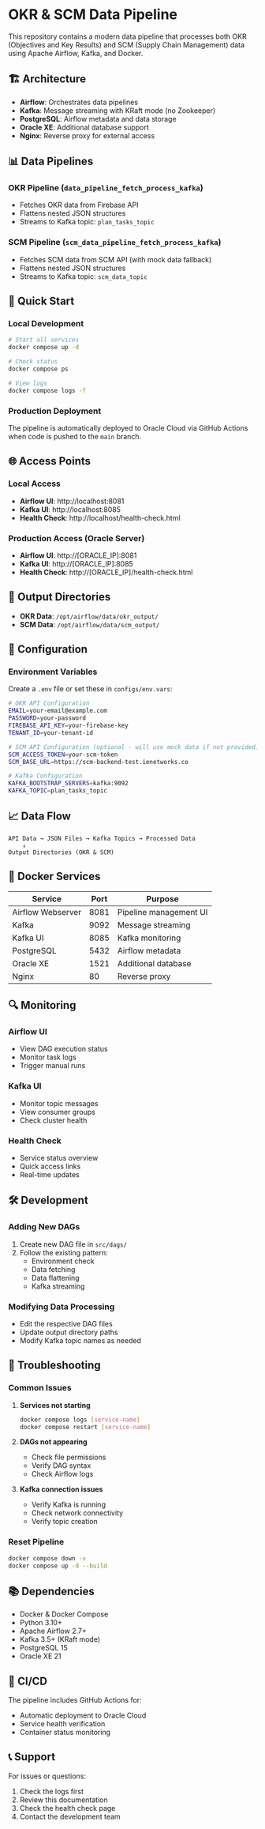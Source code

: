 # OKR & SCM Data Pipeline

This repository contains a modern data pipeline that processes both OKR (Objectives and Key Results) and SCM (Supply Chain Management) data using Apache Airflow, Kafka, and Docker.

## 🏗️ Architecture

- **Airflow**: Orchestrates data pipelines
- **Kafka**: Message streaming with KRaft mode (no Zookeeper)
- **PostgreSQL**: Airflow metadata and data storage
- **Oracle XE**: Additional database support
- **Nginx**: Reverse proxy for external access

## 📊 Data Pipelines

### OKR Pipeline (`data_pipeline_fetch_process_kafka`)
- Fetches OKR data from Firebase API
- Flattens nested JSON structures
- Streams to Kafka topic: `plan_tasks_topic`

### SCM Pipeline (`scm_data_pipeline_fetch_process_kafka`)
- Fetches SCM data from SCM API (with mock data fallback)
- Flattens nested JSON structures
- Streams to Kafka topic: `scm_data_topic`

## 🚀 Quick Start

### Local Development
```bash
# Start all services
docker compose up -d

# Check status
docker compose ps

# View logs
docker compose logs -f
```

### Production Deployment
The pipeline is automatically deployed to Oracle Cloud via GitHub Actions when code is pushed to the `main` branch.

## 🌐 Access Points

### Local Access
- **Airflow UI**: http://localhost:8081
- **Kafka UI**: http://localhost:8085
- **Health Check**: http://localhost/health-check.html

### Production Access (Oracle Server)
- **Airflow UI**: http://[ORACLE_IP]:8081
- **Kafka UI**: http://[ORACLE_IP]:8085
- **Health Check**: http://[ORACLE_IP]/health-check.html

## 📁 Output Directories

- **OKR Data**: `/opt/airflow/data/okr_output/`
- **SCM Data**: `/opt/airflow/data/scm_output/`

## 🔧 Configuration

### Environment Variables
Create a `.env` file or set these in `configs/env.vars`:

```bash
# OKR API Configuration
EMAIL=your-email@example.com
PASSWORD=your-password
FIREBASE_API_KEY=your-firebase-key
TENANT_ID=your-tenant-id

# SCM API Configuration (optional - will use mock data if not provided)
SCM_ACCESS_TOKEN=your-scm-token
SCM_BASE_URL=https://scm-backend-test.ienetworks.co

# Kafka Configuration
KAFKA_BOOTSTRAP_SERVERS=kafka:9092
KAFKA_TOPIC=plan_tasks_topic
```

## 📈 Data Flow

```
API Data → JSON Files → Kafka Topics → Processed Data
    ↓
Output Directories (OKR & SCM)
```

## 🐳 Docker Services

| Service | Port | Purpose |
|---------|------|---------|
| Airflow Webserver | 8081 | Pipeline management UI |
| Kafka | 9092 | Message streaming |
| Kafka UI | 8085 | Kafka monitoring |
| PostgreSQL | 5432 | Airflow metadata |
| Oracle XE | 1521 | Additional database |
| Nginx | 80 | Reverse proxy |

## 🔍 Monitoring

### Airflow UI
- View DAG execution status
- Monitor task logs
- Trigger manual runs

### Kafka UI
- Monitor topic messages
- View consumer groups
- Check cluster health

### Health Check
- Service status overview
- Quick access links
- Real-time updates

## 🛠️ Development

### Adding New DAGs
1. Create new DAG file in `src/dags/`
2. Follow the existing pattern:
   - Environment check
   - Data fetching
   - Data flattening
   - Kafka streaming

### Modifying Data Processing
- Edit the respective DAG files
- Update output directory paths
- Modify Kafka topic names as needed

## 🚨 Troubleshooting

### Common Issues

1. **Services not starting**
   ```bash
   docker compose logs [service-name]
   docker compose restart [service-name]
   ```

2. **DAGs not appearing**
   - Check file permissions
   - Verify DAG syntax
   - Check Airflow logs

3. **Kafka connection issues**
   - Verify Kafka is running
   - Check network connectivity
   - Verify topic creation

### Reset Pipeline
```bash
docker compose down -v
docker compose up -d --build
```

## 📚 Dependencies

- Docker & Docker Compose
- Python 3.10+
- Apache Airflow 2.7+
- Kafka 3.5+ (KRaft mode)
- PostgreSQL 15
- Oracle XE 21

## 🔄 CI/CD

The pipeline includes GitHub Actions for:
- Automatic deployment to Oracle Cloud
- Service health verification
- Container status monitoring

## 📞 Support

For issues or questions:
1. Check the logs first
2. Review this documentation
3. Check the health check page
4. Contact the development team

